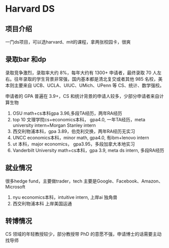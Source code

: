 # Harvard DS

## 项目介绍
一门ds项目，可以选harvard、mit的课程，拿两张校园卡，很爽

## 录取bar 和dp
录取竞争激烈，录取率大约 8%，每年大约有 1300+ 申请者，最终录取 70 人左右。往年录取的学生背景非常强，国内基本都是清北复交或者其他 985 名校，美本则主要来自 UCB、UCLA、UIUC、UMich、UPenn 等 CS、统计、数学强校。

申请者的 GPA 普遍在 3.9+，CS 和统计背景的申请人较多，少部分申请者来自计算生物

1. OSU math+cs本科gpa 3.96,多段TA经历，两年RA经历
2. top 10 文理学院cs+economics本科， gpa4.0, 一年TA经历，meta university intern+Morgan Stanley intern
3. 西交利物浦本科，gpa 3.89，伯克利交换，两年RA经历无实习
4. UNCC economics本科，minor math, gpa4.0, 有ibm+lenovo  intern
5. ut 本科，major economics， gpa3.95，多段加拿大本地实习
6. Vanderbilt University math+cs本科，gpa 3.9, meta ds intern, 多段RA经历
## 就业情况
很多hedge fund，主要做trader，tech 主要是Google、Facebook、Amazon、Microsoft

1. nyu economics本科，intuitive intern, 上岸ai 独角兽
2. 西交利物浦本科 上岸美国运通


## 转博情况

CS 领域的年轻教授较少，部分教授带 PhD 的意愿不强，申请博士的话需要主动找导师


